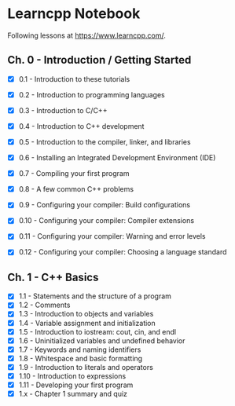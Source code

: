# Learncpp Notebook

Following lessons at https://www.learncpp.com/.

## Ch. 0 - Introduction / Getting Started
- [X] 0.1 - Introduction to these tutorials
- [X] 0.2 - Introduction to programming languages
- [X] 0.3 - Introduction to C/C++
- [X] 0.4 - Introduction to C++ development
- [X] 0.5 - Introduction to the compiler, linker, and libraries
- [X] 0.6 - Installing an Integrated Development Environment (IDE)
- [X] 0.7 - Compiling your first program
- [X] 0.8 - A few common C++ problems
- [X] 0.9 - Configuring your compiler: Build configurations
- [X] 0.10 - Configuring your compiler: Compiler extensions
- [X] 0.11 - Configuring your compiler: Warning and error levels
- [X] 0.12 - Configuring your compiler: Choosing a language standard


## Ch. 1 - C++ Basics

- [X] 1.1 - Statements and the structure of a program
- [X] 1.2 - Comments
- [X] 1.3 - Introduction to objects and variables
- [X] 1.4 - Variable assignment and initialization
- [X] 1.5 - Introduction to iostream: cout, cin, and endl
- [X] 1.6 - Uninitialized variables and undefined behavior
- [X] 1.7 - Keywords and naming identifiers
- [X] 1.8 - Whitespace and basic formatting
- [X] 1.9 - Introduction to literals and operators
- [X] 1.10 - Introduction to expressions
- [X] 1.11 - Developing your first program
- [X] 1.x - Chapter 1 summary and quiz
